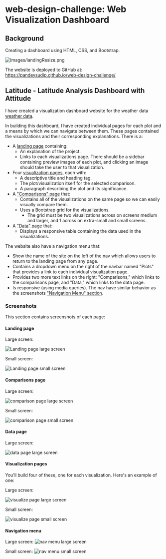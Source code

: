 # web-design-challenge: Web Visualization Dashboard 

## Background

Creating a dashboard using HTML, CSS, and Bootstrap.

![Images/landingResize.png](images/landingResize.png)

The website is deployed to GitHub at:  
https://pandeysudip.github.io/web-design-challenge/ 

## Latitude - Latitude Analysis Dashboard with Attitude

I have created a visualization dashboard website for the weather data [weather data](Resources/cities.csv).

In building this dashboard, I have created individual pages for each plot and a means by which we can navigate between them. These pages contained the visualizations and their corresponding explanations. There is a:


* A [landing page](#landing-page) containing:
  * An explanation of the project.
  * Links to each visualizations page. There should be a sidebar containing preview images of each plot, and clicking an image should take the user to that visualization.
* Four [visualization pages](#visualization-pages), each with:
  * A descriptive title and heading tag.
  * The plot/visualization itself for the selected comparison.
  * A paragraph describing the plot and its significance.
* A ["Comparisons" page](#comparisons-page) that:
  * Contains all of the visualizations on the same page so we can easily visually compare them.
  * Uses a Bootstrap grid for the visualizations.
    * The grid must be two visualizations across on screens medium and larger, and 1 across on extra-small and small screens.
* A ["Data" page](#data-page) that:
  * Displays a responsive table containing the data used in the visualizations.
    

The website also have a navigation menu that:

* Show the name of the site on the left of the nav which allows users to return to the landing page from any page.
* Contains a dropdown menu on the right of the navbar named "Plots" that provides a link to each individual visualization page.
* Provides two more text links on the right: "Comparisons," which links to the comparisons page, and "Data," which links to the data page.
* Is responsive (using media queries). The nav  have similar behavior as the screenshots ["Navigation Menu" section](#navigation-menu).


### Screenshots

This section contains screenshots of each page:

#### <a id="landing-page"></a>Landing page

Large screen:

![Landing page large screen](images/landingResize.png)

Small screen:

![Landing page small screen](images/landing-sm.png)

#### <a id="comparisons-page"></a>Comparisons page

Large screen:

![comparison page large screen](images/comparison-lg.png)

Small screen:

![comparison page small screen](images/comparison-sm.png)

#### <a id="data-page"></a>Data page

Large screen:

![data page large screen](images/data-lg.png)


#### <a id="visualization-pages"></a>Visualization pages

You'll build four of these, one for each visualization. Here's an example of one:

Large screen:

![visualize page large screen](images/visualize-lg.png)

Small screen:

![visualize page small screen](images/visualize-sm.png)

#### <a id="navigation-menu"></a>Navigation menu

Large screen:
![nav menu large screen](images/nav-lg.png)

Small screen:
![nav menu small screen](images/nav-sm.png)


